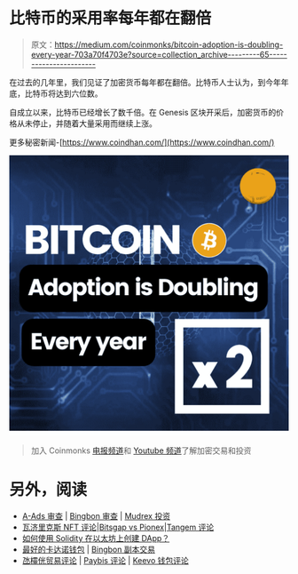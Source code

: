 # 比特币的采用率每年都在翻倍

> 原文：<https://medium.com/coinmonks/bitcoin-adoption-is-doubling-every-year-703a70f4703e?source=collection_archive---------65----------------------->

在过去的几年里，我们见证了加密货币每年都在翻倍。比特币人士认为，到今年年底，比特币将达到六位数。

自成立以来，比特币已经增长了数千倍。在 Genesis 区块开采后，加密货币的价格从未停止，并随着大量采用而继续上涨。

更多秘密新闻-[https://www.coindhan.com/](https://www.coindhan.com/)

![](img/147bf002b870baeb3540a48a5999021c.png)

> 加入 Coinmonks [电报频道](https://t.me/coincodecap)和 [Youtube 频道](https://www.youtube.com/c/coinmonks/videos)了解加密交易和投资

# 另外，阅读

*   [A-Ads 审查](https://coincodecap.com/a-ads-review) | [Bingbon 审查](https://coincodecap.com/bingbon-review) | [Mudrex 投资](https://coincodecap.com/mudrex-invest-review-the-best-way-to-invest-in-crypto)
*   [瓦济里克斯 NFT 评论](https://coincodecap.com/wazirx-nft-review)|[Bitsgap vs Pionex](https://coincodecap.com/bitsgap-vs-pionex)|[Tangem 评论](https://coincodecap.com/tangem-wallet-review)
*   [如何使用 Solidity 在以太坊上创建 DApp？](https://coincodecap.com/create-a-dapp-on-ethereum-using-solidity)
*   [最好的卡达诺钱包](https://coincodecap.com/best-cardano-wallets) | [Bingbon 副本交易](https://coincodecap.com/bingbon-copy-trading)
*   [氹欞侊贸易评论](https://coincodecap.com/anny-trade-review) | [Paybis 评论](https://coincodecap.com/paybis-review) | [Keevo 钱包评论](https://coincodecap.com/keevo-wallet-review)